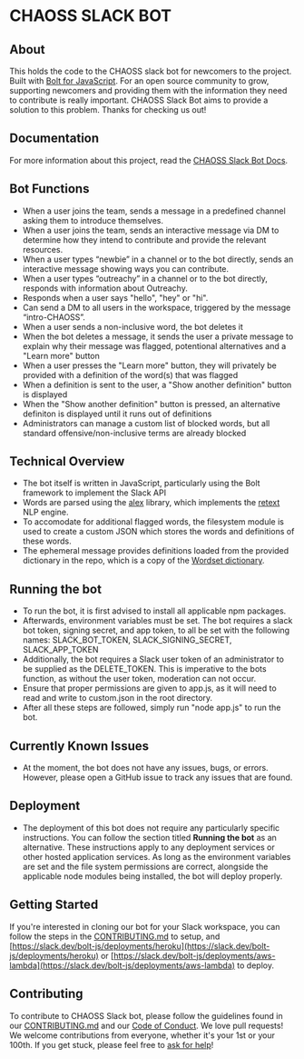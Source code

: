# CHAOSS SLACK BOT

## About

This holds the code to the CHAOSS slack bot for newcomers to the project.  Built with  [Bolt for JavaScript](https://slack.dev/bolt-js/concepts). For an open source community to grow, supporting newcomers and providing them with the information they need to contribute is really important. CHAOSS Slack Bot aims to provide a solution to this problem. Thanks for checking us out!

## Documentation
For more information about this project, read the [CHAOSS Slack Bot Docs](https://github.com/chaoss/chaoss-slack-bot/wiki).

## Bot Functions

- When a user joins the team, sends a message in a predefined channel asking them to introduce themselves.
- When a user joins the team, sends an interactive message via DM to determine how they intend to contribute and provide the relevant resources.
- When a user types “newbie” in a channel or to the bot directly, sends an interactive message showing ways you can contribute.
- When a user types “outreachy” in a channel or to the bot directly, responds with information about Outreachy.
- Responds when a user says "hello", "hey" or "hi".
- Can send a DM to all users in the workspace, triggered by the message “intro-CHAOSS”.
- When a user sends a non-inclusive word, the bot deletes it
- When the bot deletes a message, it sends the user a private message to explain why their message was flagged, potentional alternatives and a "Learn more" button
- When a user presses the "Learn more" button, they will privately be provided with a definition of the word(s) that was flagged
- When a definition is sent to the user, a "Show another definition" button is displayed
- When the "Show another definition" button is pressed, an alternative definiton is displayed until it runs out of definitions
- Administrators can manage a custom list of blocked words, but all standard offensive/non-inclusive terms are already blocked

## Technical Overview
- The bot itself is written in JavaScript, particularly using the Bolt framework to implement the Slack API
- Words are parsed using the [alex](https://github.com/get-alex/alex) library, which implements the [retext](https://github.com/retextjs/retext) NLP engine.
- To accomodate for additional flagged words, the filesystem module is used to create a custom JSON which stores the words and definitions of these words.
- The ephemeral message provides definitions loaded from the provided dictionary in the repo, which is a copy of the [Wordset dictionary](https://github.com/wordset/wordset-dictionary/tree/master).

## Running the bot
- To run the bot, it is first advised to install all applicable npm packages.
- Afterwards, environment variables must be set. The bot requires a slack bot token, signing secret, and app token, to all be set with the following names: SLACK_BOT_TOKEN, SLACK_SIGNING_SECRET, SLACK_APP_TOKEN
- Additionally, the bot requires a Slack user token of an administrator to be supplied as the DELETE_TOKEN. This is imperative to the bots function, as without the user token, moderation can not occur.
- Ensure that proper permissions are given to app.js, as it will need to read and write to custom.json in the root directory.
- After all these steps are followed, simply run "node app.js" to run the bot.

## Currently Known Issues
- At the moment, the bot does not have any issues, bugs, or errors. However, please open a GitHub issue to track any issues that are found.

## Deployment
- The deployment of this bot does not require any particularly specific instructions. You can follow the section titled **Running the bot** as an alternative. These instructions apply to any deployment services or other hosted application services. As long as the environment variables are set and the file system permissions are correct, alongside the applicable node modules being installed, the bot will deploy properly.

## Getting Started
If you're interested in cloning our bot for your Slack workspace, you can follow the steps in the [CONTRIBUTING.md](https://github.com/chaoss/chaoss-slack-bot/blob/main/CONTRIBUTING.md) to setup, and [https://slack.dev/bolt-js/deployments/heroku](https://slack.dev/bolt-js/deployments/heroku) or [https://slack.dev/bolt-js/deployments/aws-lambda](https://slack.dev/bolt-js/deployments/aws-lambda) to deploy.

## Contributing

To contribute to CHAOSS Slack bot, please follow the guidelines found in our [CONTRIBUTING.md](https://github.com/chaoss/chaoss-slack-bot/blob/main/CONTRIBUTING.md) and our [Code of Conduct](https://github.com/chaoss/.github/blob/main/CODE_OF_CONDUCT.md). We love pull requests! We welcome contributions from everyone, whether it's your 1st or your 100th. If you get stuck, please feel free to [ask for help](https://github.com/chaoss/chaoss-slack-bot/issues/new)!
